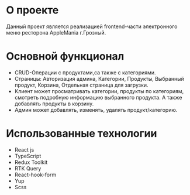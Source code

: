 # О проекте
Данный проект является реализацией frontend-части электронного меню ресторона AppleMania г.Грозный.

# Основной функционал
- CRUD-Операции с продуктами,cа также с категориями. 
- Страницы: Авторизация админа, Категории, Продукты, Выбранный продукт, Корзина,  Отдельная страница для загрузки.
- Клиент может просматривать категории, продукты по категориям, смотреть подробную информацию выбранного продукта. А также добавлять продукты в корзину.
- Админ может добавлять, изменять, удалять продукт/категорию.


# Использованные технологии

- React js
- TypeScript
- Redux Toolkit
- RTK Query
- React-hook-form
- Yup
- Scss
